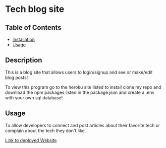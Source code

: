 # Tech blog site

## Table of Contents
* [Installation](#installation)
* [Usage](#usage)

## Description

This is a blog site that allows users to login/signup and see or make/edit blog posts!

To view this program go to the heroku site listed to install clone my repo and download the npm packages listed in the package.json and create a .env with your own sql database!

## Usage

To allow developers to connect and post articles about their favorite tech or complain about the tech they don't like.

[Link to deployed Website]()